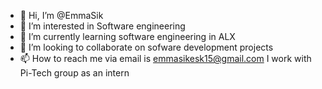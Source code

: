 - 👋 Hi, I’m @EmmaSik
- 👀 I’m interested in Software engineering
- 🌱 I’m currently learning software engineering in ALX
- 💞️ I’m looking to collaborate on sofware development projects
- 📫 How to reach me via email is emmasikesk15@gmail.com
I work with Pi-Tech group as an intern
<!---
EmmaSik/EmmaSik is a ✨ special ✨ repository because its `README.md` (this file) appears on your GitHub profile.
You can click the Preview link to take a look at your changes.
--->
